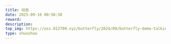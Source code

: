 ```yaml
---
title: 动态
date: 2025-09-16 00:58:58
reward:
description:
top_img: https://oss.012700.xyz/butterfly/2024/09/butterfly-demo-talking-top-img.jpg
type: shuoshuo
---
```


